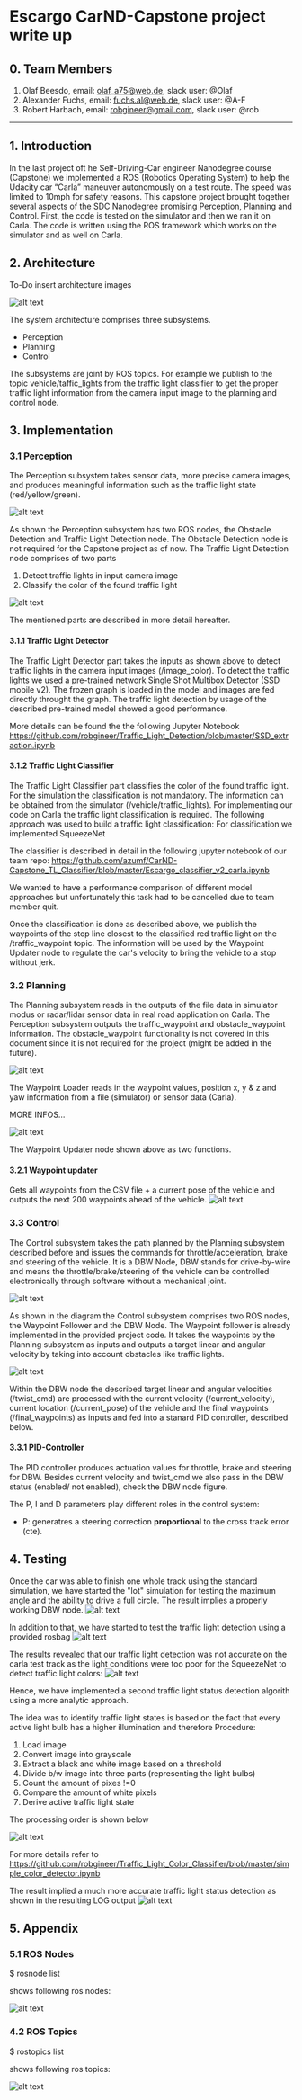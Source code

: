 # Escargo CarND-Capstone project write up

## 0. Team Members
1. Olaf Beesdo, email: olaf_a75@web.de, slack user: @Olaf
2. Alexander Fuchs, email: fuchs.al@web.de, slack user: @A-F
3. Robert Harbach, email: robgineer@gmail.com, slack user: @rob
----------

## 1. Introduction
In the last project oft he Self-Driving-Car engineer Nanodegree course (Capstone) we implemented a ROS (Robotics Operating System) to help the Udacity car “Carla” maneuver autonomously on a test route. The speed was limited to 10mph for safety reasons. 
This capstone project brought together several aspects of the SDC Nanodegree promising Perception, Planning and Control.
First, the code is tested on the simulator and then we ran it on Carla. The code is written using the  ROS framework which works on the simulator and as well on Carla.

## 2. Architecture
To-Do insert architecture images

![alt text](imgs/architecture.PNG "Architecture")

The system architecture comprises three subsystems.

- Perception
- Planning
- Control

The subsystems are joint by ROS topics. For example we publish to the topic vehicle/taffic_lights from the traffic light classifier to get the proper traffic light information from the camera input image to the planning and control node.


## 3. Implementation

### 3.1 Perception

The Perception subsystem takes sensor data, more precise camera images, and produces meaningful information such as the traffic light state (red/yellow/green).

![alt text](imgs/perception.PNG "Perception")

As shown the Perception subsystem has two ROS nodes, the Obstacle Detection and Traffic Light Detection node. The Obstacle Detection node is not required for the Capstone project as of now. The Traffic Light Detection node comprises of two parts

1. Detect traffic lights in input camera image
2. Classify the color of the found traffic light

![alt text](imgs/tld_node.PNG "Traffic Light Detection Node")

The mentioned parts are described in more detail hereafter.

#### 3.1.1 Traffic Light Detector

The Traffic Light Detector part takes the inputs as shown above to detect traffic lights in the camera input images (/image_color).
To detect the traffic lights we used a pre-trained network Single Shot Multibox Detector (SSD mobile v2). The frozen graph is loaded in the model and images are fed directly throught the graph. The traffic light detection by usage of the described pre-trained model showed a good performance.

More details can be found the the following Jupyter Notebook
https://github.com/robgineer/Traffic_Light_Detection/blob/master/SSD_extraction.ipynb

#### 3.1.2 Traffic Light Classifier
The Traffic Light Classifier part classifies the color of the found traffic light. For the simulation the classification is not mandatory. The information can be obtained from the simulator (/vehicle/traffic_lights). For implementing our code on Carla the traffic light classification is required. The following approach was used to build a traffic light classification:
For classification we implemented SqueezeNet


The classifier is described in detail in the following jupyter notebook of our team repo:
https://github.com/azumf/CarND-Capstone_TL_Classifier/blob/master/Escargo_classifier_v2_carla.ipynb

We wanted to have a performance comparison of different model approaches but unfortunately this task had to be cancelled due to team member quit.

Once the classification is done as described above, we publish the waypoints of the stop line closest to the classified red traffic light on the /traffic_waypoint topic. The information will be used by the Waypoint Updater node to regulate the car's velocity to bring the vehicle to a stop without jerk.

### 3.2 Planning

The Planning subsystem reads in the outputs of the file data in simulator modus or radar/lidar sensor data in real road application on Carla. The Perception subsystem outputs the traffic_waypoint and obstacle_waypoint information. The obstacle_waypoint functionality is not covered in this document since it is not required for the project (might be added in the future).

![alt text](imgs/planning.PNG "Planning")

The Waypoint Loader reads in the waypoint values, position x, y & z and yaw information from a file (simulator) or sensor data (Carla). 

MORE INFOS...

![alt text](imgs/wpu_node.PNG "Way Point Updater")

The Waypoint Updater node shown above as two functions.


#### 3.2.1 Waypoint updater
Gets all waypoints from the CSV file + a current pose of the vehicle and outputs the next 200 waypoints ahead of the vehicle.
![alt text](imgs/waypoint_updater.PNG "Way Point Updater")

### 3.3 Control

The Control subsystem takes the path planned by the Planning subsystem described before and issues the commands for throttle/acceleration, brake and steering of the vehicle. 
It is a DBW Node, DBW stands for drive-by-wire and means the throttle/brake/steering of the vehicle can be controlled electronically through software without a mechanical joint.

![alt text](imgs/control.PNG "Control")

As shown in the diagram the Control subsystem comprises two ROS nodes, the Waypoint Follower and the DBW Node. The Waypoint follower is already implemented in the provided project code. It takes the waypoints by the Planning subsystem as inputs and outputs a target linear and angular velocity by taking into account obstacles like traffic lights.

![alt text](imgs/dbw_node.PNG "DBW")

Within the DBW node the described target linear and angular velocities (/twist_cmd) are processed with the current velocity (/current_velocity), current location (/current_pose) of the vehicle and the final waypoints (/final_waypoints) as inputs and fed into a stanard PID controller, described below.

#### 3.3.1 PID-Controller

The PID controller produces actuation values for throttle, brake and steering for DBW. Besides current velocity and twist_cmd we also pass in the DBW status (enabled/ not enabled), check the DBW node figure.

The P, I and D parameters play different roles in the control system:

- P: generatres a steering correction **proportional** to the cross track error (cte). 



## 4. Testing
Once the car was able to finish one whole track using the standard simulation, we have started the "lot" simulation for testing the maximum angle and the ability to drive a full circle.
The result implies a properly working DBW node. 
![alt text](imgs/test_track_sim_low_res.gif "DBW Test")

In addition to that, we have started to test the traffic light detection using a provided rosbag
![alt text](imgs/rosbag-play.gif "Rosbag play")
 

The results revealed that our traffic light detection was not accurate on the carla test track as the light conditions were too poor for the SqueezeNet to detect traffic light colors:
![alt text](imgs/traffic_light_1.png "Traffic light extracted from the carla rosbag")

Hence, we have implemented a second traffic light status detection algorith using a more analytic approach.

The idea was to identify traffic light states is based on the fact that every active light bulb has a higher illumination and therefore Procedure:
1. Load image
2. Convert image into grayscale
3. Extract a black and white image based on a threshold
4. Divide b/w image into three parts (representing the light bulbs)
5. Count the amount of pixes !=0
5. Compare the amount of white pixels
6. Derive active traffic light state 

The processing order is shown below

![alt text](imgs/proc.png "TL processing")

For more details refer to 
https://github.com/robgineer/Traffic_Light_Color_Classifier/blob/master/simple_color_detector.ipynb
 
The result implied a much more accurate traffic light status detection as shown in the resulting LOG output
![alt text](imgs/roslog.png "ROS LOG")

## 5. Appendix

### 5.1 ROS Nodes

$ rosnode list

shows following ros nodes:

![alt text](imgs/ros_nodes.png "ROS Nodes")



### 4.2 ROS Topics

$ rostopics list

shows following ros topics:

![alt text](imgs/rostopics.png "ROS topics")